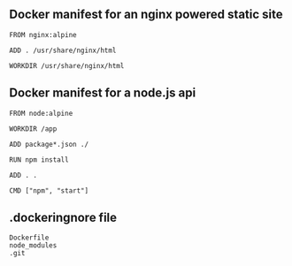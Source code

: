 ## Docker manifest for an nginx powered static site

```
FROM nginx:alpine

ADD . /usr/share/nginx/html

WORKDIR /usr/share/nginx/html

```

## Docker manifest for a node.js api

```
FROM node:alpine

WORKDIR /app

ADD package*.json ./

RUN npm install

ADD . .

CMD ["npm", "start"]
```

## .dockeringnore file

```
Dockerfile
node_modules
.git
```
